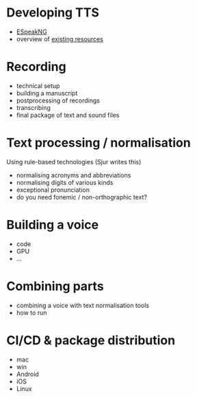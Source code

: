 # Developing TTS

- [ESpeakNG](ESpeakNG.md)
- overview of [existing resources](../SpeechTechnologyResources.md)

# Recording

- technical setup
- building a manuscript
- postprocessing of recordings
- transcribing
- final package of text and sound files

# Text processing / normalisation

Using rule-based technologies (Sjur writes this)

- normalising acronyms and abbreviations
- normalising digits of various kinds
- exceptional pronunciation
- do you need fonemic / non-orthographic text?

# Building a voice

- code
- GPU
- ...

# Combining parts

- combining a voice with text normalisation tools
- how to run

# CI/CD & package distribution

- mac
- win
- Android
- iOS
- Linux
